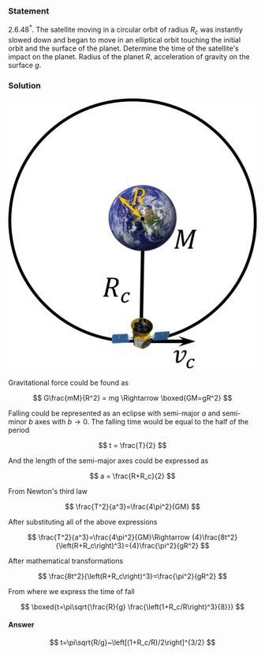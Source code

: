 ###  Statement

$2.6.48^*.$ The satellite moving in a circular orbit of radius $R_c$ was instantly slowed down and began to move in an elliptical orbit touching the initial orbit and the surface of the planet. Determine the time of the satellite's impact on the planet. Radius of the planet $R$, acceleration of gravity on the surface $g$.

### Solution

![|509x555, 39%](../../img/2.6.48/2.6.48_1.png)

Gravitational force could be found as

$$
G\frac{mM}{R^2} = mg \Rightarrow \boxed{GM=gR^2}
$$

Falling could be represented as an eclipse with semi-major $a$ and semi-minor $b$ axes with $b \to 0$. The falling time would be equal to the half of the period

$$
t = \frac{T}{2}
$$

And the length of the semi-major axes could be expressed as

$$
a = \frac{R+R_c}{2}
$$

From Newton's third law

$$
\frac{T^2}{a^3}=\frac{4\pi^2}{GM}
$$

After substituting all of the above expressions

$$
\frac{T^2}{a^3}=\frac{4\pi^2}{GM}\Rightarrow {4}\frac{8t^2}{\left(R+R_c\right)^3}={4}\frac{\pi^2}{gR^2}
$$

After mathematical transformations

$$
\frac{8t^2}{\left(R+R_c\right)^3}=\frac{\pi^2}{gR^2}
$$

From where we express the time of fall

$$
\boxed{t=\pi\sqrt{\frac{R}{g} \frac{\left(1+R_c/R\right)^3}{8}}}
$$

#### Answer

$$
t=\pi\sqrt{R/g}~\left[(1+R_c/R)/2\right]^{3/2}
$$